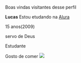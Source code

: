 Boas vindas visitantes desse perfil 

**Lucas**
Estou etudando na [Alura](https://www.alura.com.br/)

15 anos(2009)

servo de Deus

Estudante

Gosto de comer ![](https://i.pinimg.com/736x/e9/e3/c1/e9e3c1608f4b156e628f096038443b4a.jpg)

